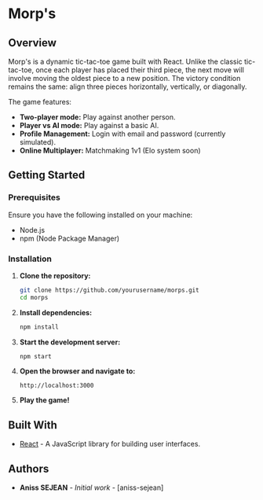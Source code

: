 # Morp's

## Overview

Morp's is a dynamic tic-tac-toe game built with React. Unlike the classic tic-tac-toe, once each player has placed their third piece, the next move will involve moving the oldest piece to a new position. The victory condition remains the same: align three pieces horizontally, vertically, or diagonally.

The game features:
- **Two-player mode:** Play against another person.
- **Player vs AI mode:** Play against a basic AI.
- **Profile Management:** Login with email and password (currently simulated).
- **Online Multiplayer:** Matchmaking 1v1 (Elo system soon)

## Getting Started

### Prerequisites

Ensure you have the following installed on your machine:
- Node.js
- npm (Node Package Manager)

### Installation

1. **Clone the repository:**
   ```bash
   git clone https://github.com/yourusername/morps.git
   cd morps

    ```
2. **Install dependencies:**
    ```bash
    npm install
    ```

3. **Start the development server:**
    ```bash
    npm start
    ```

4. **Open the browser and navigate to:**
    ```
    http://localhost:3000
    ```

5. **Play the game!**

## Built With

- [React](https://reactjs.org/) - A JavaScript library for building user interfaces.

## Authors

- **Aniss SEJEAN** - *Initial work* - [aniss-sejean]
